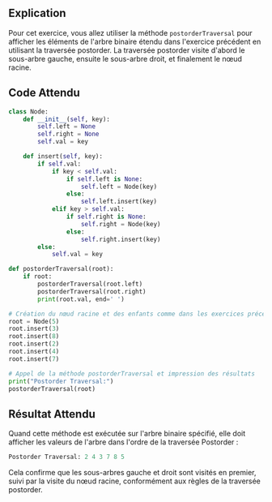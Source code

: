 ## Explication

Pour cet exercice, vous allez utiliser la méthode `postorderTraversal` pour afficher les éléments de l'arbre binaire étendu dans l'exercice précédent en utilisant la traversée postorder. La traversée postorder visite d'abord le sous-arbre gauche, ensuite le sous-arbre droit, et finalement le nœud racine.

## Code Attendu

```python
class Node:
    def __init__(self, key):
        self.left = None
        self.right = None
        self.val = key

    def insert(self, key):
        if self.val:
            if key < self.val:
                if self.left is None:
                    self.left = Node(key)
                else:
                    self.left.insert(key)
            elif key > self.val:
                if self.right is None:
                    self.right = Node(key)
                else:
                    self.right.insert(key)
        else:
            self.val = key

def postorderTraversal(root):
    if root:
        postorderTraversal(root.left)
        postorderTraversal(root.right)
        print(root.val, end=' ')

# Création du nœud racine et des enfants comme dans les exercices précédents
root = Node(5)
root.insert(3)
root.insert(8)
root.insert(2)
root.insert(4)
root.insert(7)

# Appel de la méthode postorderTraversal et impression des résultats
print("Postorder Traversal:")
postorderTraversal(root)
``` 

## Résultat Attendu

Quand cette méthode est exécutée sur l'arbre binaire spécifié, elle doit afficher les valeurs de l'arbre dans l'ordre de la traversée Postorder :

```python
Postorder Traversal: 2 4 3 7 8 5
```
Cela confirme que les sous-arbres gauche et droit sont visités en premier, suivi par la visite du nœud racine, conformément aux règles de la traversée postorder.